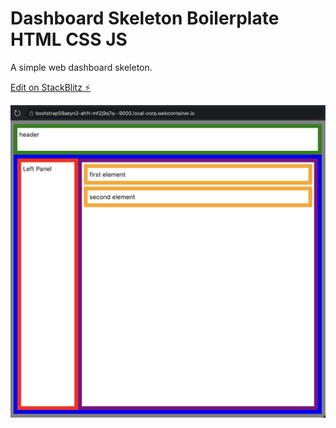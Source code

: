 # Dashboard Skeleton Boilerplate HTML CSS JS

A simple web dashboard skeleton.

[Edit on StackBlitz ⚡️](https://stackblitz.com/edit/bootstrap-5-9aeyn2)

![Alt text](/assets/example.png)
